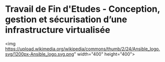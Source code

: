 # Travail de Fin d'Etudes - Conception, gestion et sécurisation d’une infrastructure virtualisée
<img https://upload.wikimedia.org/wikipedia/commons/thumb/2/24/Ansible_logo.svg/1200px-Ansible_logo.svg.png" width="400" height="400">
